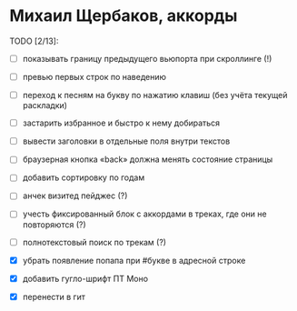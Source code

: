 Михаил Щербаков, аккорды
========================

TODO [2/13]:
  - [ ] показывать границу предыдущего вьюпорта при скроллинге (!)
  - [ ] превью первых строк по наведению
  - [ ] переход к песням на букву по нажатию клавиш (без учёта текущей раскладки)
  - [ ] застарить избранное и быстро к нему добираться
  - [ ] вывести заголовки в отдельные поля внутри текстов
  - [ ] браузерная кнопка «back» должна менять состояние страницы
  - [ ] добавить сортировку по годам

  - [ ] анчек визитед пейджес (?)
  - [ ] учесть фиксированный блок с аккордами в треках, где они не повторяются (?)
  - [ ] полнотекстовый поиск по трекам (?)

  - [X] убрать появление попапа при #букве в адресной строке
  - [X] добавить гугло-шрифт ПТ Моно
  - [X] перенести в гит
